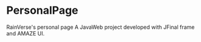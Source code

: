 # PersonalPage
RainVerse's personal page
A JavaWeb project developed with JFinal frame and AMAZE UI.

